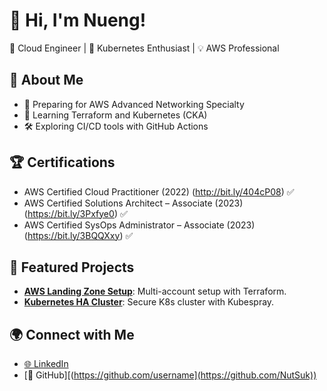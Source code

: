 # 👋 Hi, I'm Nueng!
🚀 Cloud Engineer | 🌟 Kubernetes Enthusiast | 💡 AWS Professional

## 🌟 About Me
- 🎯 Preparing for AWS Advanced Networking Specialty
- 🌱 Learning Terraform and Kubernetes (CKA)
- 🛠️ Exploring CI/CD tools with GitHub Actions

## 🏆 Certifications
- AWS Certified Cloud Practitioner (2022) (http://bit.ly/404cP08) ✅
- AWS Certified Solutions Architect – Associate (2023)(https://bit.ly/3Pxfye0) ✅
- AWS Certified SysOps Administrator – Associate (2023) (https://bit.ly/3BQQXxy) ✅

## 📂 Featured Projects
- **[AWS Landing Zone Setup](#)**: Multi-account setup with Terraform.
- **[Kubernetes HA Cluster](#)**: Secure K8s cluster with Kubespray.

## 🌍 Connect with Me
- [🌐 LinkedIn]([https://linkedin.com/in/username](https://www.linkedin.com/in/nut-sukkee-5390ba220/))
- [📂 GitHub][(https://github.com/username](https://github.com/NutSuk))
